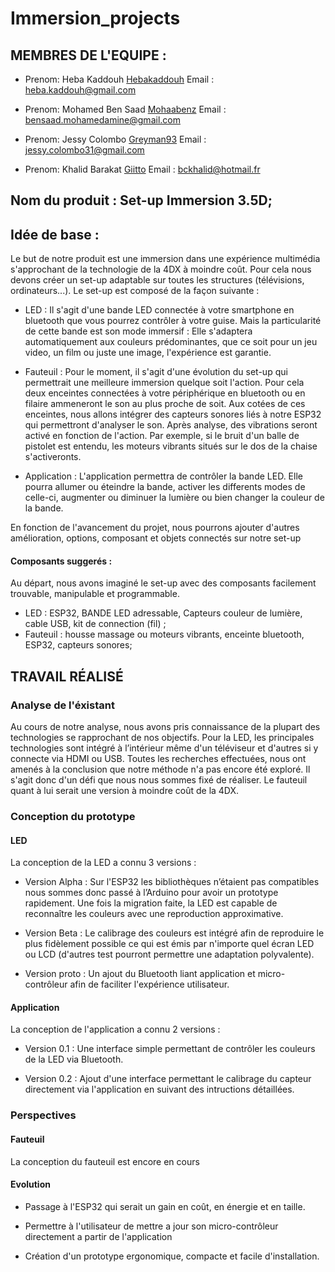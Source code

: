 # Immersion_projects

## MEMBRES DE L'EQUIPE :
* Prenom: Heba Kaddouh [Hebakaddouh](https://github.com/Hebakaddouh)
  Email : heba.kaddouh@gmail.com
	  
* Prenom: Mohamed Ben Saad [Mohaabenz](https://github.com/Mohaabenz)
  Email : bensaad.mohamedamine@gmail.com

* Prenom: Jessy Colombo [Greyman93](https://github.com/Greyman93)
  Email : jessy.colombo31@gmail.com
	  
* Prenom: Khalid Barakat [Giitto](https://github.com/Giitto)
  Email : bckhalid@hotmail.fr
	  
## Nom du produit : Set-up Immersion 3.5D;

## Idée de base :

Le but de notre produit est une immersion dans une expérience multimédia s'approchant de la technologie de la 4DX à moindre coût.
Pour cela nous devons créer un set-up adaptable sur toutes les structures (télévisions, ordinateurs...). Le set-up est composé de la façon suivante :	
	
* LED : 
Il s'agit d'une bande LED connectée à votre smartphone en bluetooth que vous pourrez contrôler à votre guise. 
Mais la particularité de cette bande est son mode immersif : Elle s'adaptera automatiquement aux couleurs prédominantes,
que ce soit pour un jeu video, un film ou juste une image, l'expérience est garantie. 

* Fauteuil : 
Pour le moment, il s'agit d'une évolution du set-up qui permettrait une meilleure immersion quelque soit l'action. 
Pour cela deux enceintes connectées à votre périphérique en bluetooth ou en filaire ammeneront le son au plus proche de soit. 
Aux cotées de ces enceintes, nous allons intégrer des capteurs sonores liés à notre ESP32 qui permettront d'analyser le son. 
	Après analyse, des vibrations seront activé en fonction de l'action. Par exemple, si le bruit d'un balle de pistolet est entendu, 
	les moteurs vibrants situés sur le dos de la chaise s'activeronts. 

* Application : 
	L'application permettra de contrôler la bande LED. Elle pourra allumer ou éteindre la bande, activer les differents modes de 
celle-ci, augmenter ou diminuer la lumière ou bien changer la couleur de la bande.

En fonction de l'avancement du projet, nous pourrons ajouter d'autres amélioration, options, composant et objets connectés sur notre set-up

#### Composants suggerés :
Au départ, nous avons imaginé le set-up avec des composants facilement trouvable, manipulable et programmable.
* LED : ESP32, BANDE LED adressable, Capteurs couleur de lumière, cable USB, kit de connection (fil) ;
* Fauteuil : housse massage ou moteurs vibrants, enceinte bluetooth, ESP32, capteurs sonores; 

## TRAVAIL RÉALISÉ

### Analyse de l'éxistant
Au cours de notre analyse, nous avons pris connaissance de la plupart des technologies se rapprochant de nos objectifs. Pour la LED, les principales technologies sont intégré à l’intérieur même d'un téléviseur et d'autres si y connecte via HDMI ou USB. Toutes les recherches effectuées, nous ont amenés à la conclusion que notre méthode n'a pas encore été exploré. Il s'agit donc d'un défi que nous nous sommes fixé de réaliser. Le fauteuil quant à lui serait une version à moindre coût de la 4DX.

### Conception du prototype

#### LED
La conception de la LED a connu 3 versions :
* Version Alpha : Sur l'ESP32 les bibliothèques n’étaient pas compatibles nous sommes donc passé à l’Arduino pour avoir un prototype rapidement. Une fois la migration faite, la LED est capable de reconnaître les couleurs avec une reproduction approximative. 

* Version Beta : Le calibrage des couleurs est intégré afin de reproduire le plus fidèlement possible ce qui est émis par n'importe quel écran LED ou LCD (d'autres test pourront permettre une adaptation polyvalente).

* Version proto : Un ajout du Bluetooth liant application et micro-contrôleur afin de faciliter l'expérience utilisateur.  

#### Application

La conception de l'application a connu 2 versions :

* Version 0.1 : Une interface simple permettant de contrôler les couleurs de la LED via Bluetooth.

* Version 0.2 : Ajout d'une interface permettant le calibrage du capteur directement via l'application en suivant des intructions détaillées. 

### Perspectives
	  
#### Fauteuil
La conception du fauteuil est encore en cours

#### Evolution

* Passage à l'ESP32 qui serait un gain en coût, en énergie et en taille.

* Permettre à l'utilisateur de mettre a jour son micro-contrôleur directement a partir de l'application

* Création d'un prototype ergonomique, compacte et facile d'installation.
